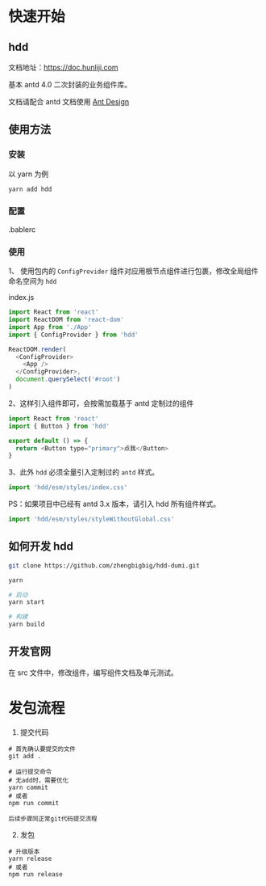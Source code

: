 # 快速开始

## hdd

文档地址：https://doc.hunliji.com

基本 antd 4.0 二次封装的业务组件库。

文档请配合 antd 文档使用 [Ant Design](https://ant.design/components/overview-cn/)

## 使用方法

### 安装

以 yarn 为例

```sh
yarn add hdd
```

### 配置

.bablerc

### 使用

1、 使用包内的 `ConfigProvider` 组件对应用根节点组件进行包裹，修改全局组件命名空间为 `hdd`

index.js

```js
import React from 'react'
import ReactDOM from 'react-dom'
import App from './App'
import { ConfigProvider } from 'hdd'

ReactDOM.render(
  <ConfigProvider>
    <App />
  </ConfigProvider>,
  document.querySelect('#root')
)
```

2、这样引入组件即可，会按需加载基于 antd 定制过的组件

```js
import React from 'react'
import { Button } from 'hdd'

export default () => {
  return <Button type="primary">点我</Button>
}
```

3、此外 `hdd` 必须全量引入定制过的 `antd` 样式。

```js
import 'hdd/esm/styles/index.css'
```

PS：如果项目中已经有 antd 3.x 版本，请引入 hdd 所有组件样式。

```js
import 'hdd/esm/styles/styleWithoutGlobal.css'
```

## 如何开发 hdd

```sh
git clone https://github.com/zhengbigbig/hdd-dumi.git

yarn

# 启动
yarn start

# 构建
yarn build
```

## 开发官网

在 src 文件中，修改组件，编写组件文档及单元测试。

# 发包流程

1. 提交代码

```shell
# 首先确认要提交的文件
git add .

# 运行提交命令
# 无add时，需要优化
yarn commit
# 或者
npm run commit

后续步骤同正常git代码提交流程

```

2. 发包

```shell
# 升级版本
yarn release
# 或者
npm run release
```
